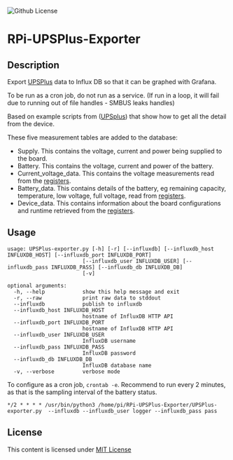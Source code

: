 ![Github License](https://img.shields.io/github/license/dacarson/WeatherFlowApi) 

# RPi-UPSPlus-Exporter


## Description
Export [UPSPlus](https://wiki.52pi.com/index.php?title=EP-0136) data to Influx DB so that it can be graphed with Grafana. 

To be run as a cron job, do not run as a service. (If run in a loop, it will fail due to running out of file handles - SMBUS leaks handles)

Based on example scripts from ([UPSplus](https://github.com/geeekpi/upsplus/tree/main)) that show how to get all the detail from the device.

These five measurement tables are added to the database:
* Supply. This contains the voltage, current and power being supplied to the board.
* Battery. This contains the voltage, current and power of the battery.
* Current_voltage_data. This contains the voltage measurements read from the [registers](https://wiki.52pi.com/index.php?title=EP-0136#Register_Mapping).
* Battery_data. This contains details of the battery, eg remaining capacity, temperature, low voltage, full voltage, read from [registers](https://wiki.52pi.com/index.php?title=EP-0136#Register_Mapping).
* Device_data. This contains information about the board configurations and runtime retrieved from the [registers](https://wiki.52pi.com/index.php?title=EP-0136#Register_Mapping).

  
## Usage
```
usage: UPSPlus-exporter.py [-h] [-r] [--influxdb] [--influxdb_host INFLUXDB_HOST] [--influxdb_port INFLUXDB_PORT] 
                        [--influxdb_user INFLUXDB_USER] [--influxdb_pass INFLUXDB_PASS] [--influxdb_db INFLUXDB_DB] 
                        [-v]

optional arguments:
  -h, --help            show this help message and exit
  -r, --raw             print raw data to stddout
  --influxdb            publish to influxdb
  --influxdb_host INFLUXDB_HOST
                        hostname of InfluxDB HTTP API
  --influxdb_port INFLUXDB_PORT
                        hostname of InfluxDB HTTP API
  --influxdb_user INFLUXDB_USER
                        InfluxDB username
  --influxdb_pass INFLUXDB_PASS
                        InfluxDB password
  --influxdb_db INFLUXDB_DB
                        InfluxDB database name
  -v, --verbose         verbose mode
  ````

To configure as a cron job, `crontab -e`.
Recommend to run every 2 minutes, as that is the sampling interval of the battery status.

`*/2 * * * * /usr/bin/python3 /home/pi/RPi-UPSPlus-Exporter/UPSPlus-exporter.py  --influxdb --influxdb_user logger --influxdb_pass pass`

  
  ## License

This content is licensed under [MIT License](https://opensource.org/license/mit/)
